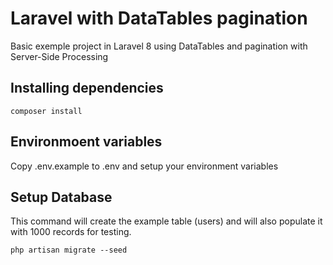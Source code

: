 # Laravel with DataTables pagination
Basic exemple project in Laravel 8 using DataTables and pagination with Server-Side Processing

## Installing dependencies
`composer install`

## Environmoent variables
Copy .env.example to .env and setup your environment variables

## Setup Database
This command will create the example table (users) and will also populate it with 1000 records for testing.

`php artisan migrate --seed`
